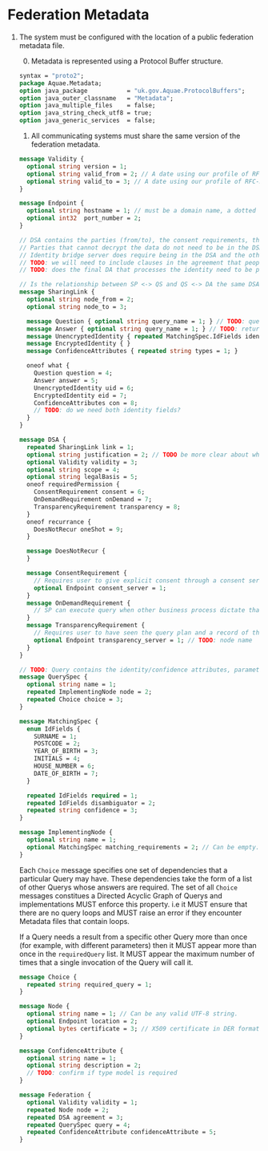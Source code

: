 # Federation Metadata

1. The system must be configured with the location of a public federation metadata file.

    0. Metadata is represented using a Protocol Buffer structure.

    ```protobuf
    syntax = "proto2";
    package Aquae.Metadata;
    option java_package           = "uk.gov.Aquae.ProtocolBuffers";
    option java_outer_classname   = "Metadata";
    option java_multiple_files    = false;
    option java_string_check_utf8 = true;
    option java_generic_services  = false;
    ```

    1. All communicating systems must share the same version of the federation metadata.

    ```protobuf
    message Validity {
      optional string version = 1;
      optional string valid_from = 2; // A date using our profile of RFC-3339
      optional string valid_to = 3; // A date using our profile of RFC-3339
    }

    message Endpoint {
      optional string hostname = 1; // must be a domain name, a dotted quad IPv4 or an IPv6 enclosed in square brackets.
      optional int32  port_number = 2;
    }

    // DSA contains the parties (from/to), the consent requirements, the identity/confidence attributes, parameters, return values, what the purpose is (lo-level), when (if citizen is present, recurrance etc.), validity dates, justification (hi-level scope), legal basis, how (Aquae network?)
    // Parties that cannot decrypt the data do not need to be in the DSA.
    // Identity bridge server does require being in the DSA and the other two parties must agree on this choice
    // TODO: we will need to include clauses in the agreement that people will not attempt to get access to this data (cannot store it even if they can due to bad crypto)
    // TODO: does the final DA that processes the identity need to be part of the same DSA as the identity bridge?

    // Is the relationship between SP <-> QS and QS <-> DA the same DSA? Or do you need one each?
    message SharingLink {
      optional string node_from = 2;
      optional string node_to = 3;

      message Question { optional string query_name = 1; } // TODO: query params should NOT contain PII
      message Answer { optional string query_name = 1; } // TODO: return values should be in here
      message UnencryptedIdentity { repeated MatchingSpec.IdFields identity_fields = 1; }
      message EncryptedIdentity { }
      message ConfidenceAttributes { repeated string types = 1; }

      oneof what {
        Question question = 4;
        Answer answer = 5;
        UnencryptedIdentity uid = 6;
        EncryptedIdentity eid = 7;
        ConfidenceAttributes con = 8;
        // TODO: do we need both identity fields?
      }
    }

    message DSA {
      repeated SharingLink link = 1;
      optional string justification = 2; // TODO be more clear about what this is
      optional Validity validity = 3;
      optional string scope = 4;
      optional string legalBasis = 5;
      oneof requiredPermission {
        ConsentRequirement consent = 6;
        OnDemandRequirement onDemand = 7;
        TransparencyRequirement transparency = 8;
      }
      oneof recurrance {
        DoesNotRecur oneShot = 9;
      }

      message DoesNotRecur {
      }

      message ConsentRequirement {
        // Requires user to give explicit consent through a consent server
        optional Endpoint consent_server = 1;
      }
      message OnDemandRequirement {
        // SP can execute query when other business process dictate that it's required (i.e. legacy form, user unaware of Aquae)
      }
      message TransparencyRequirement {
        // Requires user to have seen the query plan and a record of this from consent/transparency server
        optional Endpoint transparency_server = 1; // TODO: node name
      }
    }

    // TODO: Query contains the identity/confidence attributes, parameters, return values
    message QuerySpec {
      optional string name = 1;
      repeated ImplementingNode node = 2;
      repeated Choice choice = 3;
    }

    message MatchingSpec {
      enum IdFields {
        SURNAME = 1;
        POSTCODE = 2;
        YEAR_OF_BIRTH = 3;
        INITIALS = 4;
        HOUSE_NUMBER = 6;
        DATE_OF_BIRTH = 7;
      }

      repeated IdFields required = 1;
      repeated IdFields disambiguator = 2;
      repeated string confidence = 3;
    }

    message ImplementingNode {
      optional string name = 1;
      optional MatchingSpec matching_requirements = 2; // Can be empty. Should this be repeated? What happens if you specify two ImplementingNode sections with different matching requirements?
    }

    ```

    Each `Choice` message specifies one set of dependencies that a particular Query may have. These dependencies take the form of a list of other Querys whose answers are required. The set of all `Choice` messages constitues a Directed Acyclic Graph of Querys and implementations MUST enforce this property. i.e it MUST ensure that there are no query loops and MUST raise an error if they encounter Metadata files that contain loops.

    If a Query needs a result from a specific other Query more than once (for example, with different parameters) then it MUST appear more than once in the `requiredQuery` list. It MUST appear the maximum number of times that a single invocation of the Query will call it.

    ```protobuf
    message Choice {
      repeated string required_query = 1;
    }

    message Node {
      optional string name = 1; // Can be any valid UTF-8 string.
      optional Endpoint location = 2;
      optional bytes certificate = 3; // X509 certificate in DER format. Must not be the same as any other node's publicKey.
    }

    message ConfidenceAttribute {
      optional string name = 1;
      optional string description = 2;
      // TODO: confirm if type model is required
    }

    message Federation {
      optional Validity validity = 1;
      repeated Node node = 2;
      repeated DSA agreement = 3;
      repeated QuerySpec query = 4;
      repeated ConfidenceAttribute confidenceAttribute = 5;
    }
    ```

